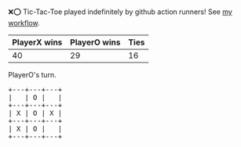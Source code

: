 :x::o: Tic-Tac-Toe played indefinitely by github action runners! See [my workflow](.github/workflows/play.yaml).

|PlayerX wins|PlayerO wins|Ties|
|-|-|-|
|40|29|16|

PlayerO's turn.

<pre>
+---+---+---+
|   | O |   |
+---+---+---+
| X | O | X |
+---+---+---+
| X | O |   |
+---+---+---+
</pre>